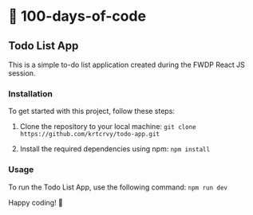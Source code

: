 # 💯 100-days-of-code

## Todo List App

This is a simple to-do list application created during the FWDP React JS session.

### Installation

To get started with this project, follow these steps:

1. Clone the repository to your local machine:
   `git clone https://github.com/krtcrvy/todo-app.git`

2. Install the required dependencies using npm:
   `npm install`

### Usage
To run the Todo List App, use the following command:
   `npm run dev`

Happy coding! 🚀

